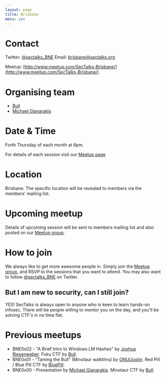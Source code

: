 ```yaml
---
layout: page
title: Brisbane 
menu: yes
---
```


# Contact 

Twitter: [@sectalks_BNE](https://twitter.com/sectalks_BNE)
Email: [brisbane@sectalks.org](mailto:brisbane@sectalks.org)

Meetup: [http://www.meetup.com/SecTalks-Brisbane/](http://www.meetup.com/SecTalks-Brisbane/)

# Organising team 

* [Bull](https://twitter.com/RobertWinkel) 
* [Michael Gianarakis](https://twitter.com/mgianarakis) 

# Date & Time 

Forth Thursday of each month at 6pm.

For details of each session visit our [Meetup page](http://www.meetup.com/SecTalks-Brisbane/)

# Location 

Brisbane. The specific location will be revealed to members via the members' mailing list. 

# Upcoming meetup 

Details of upcoming session will be sent to members mailing list 
and also posted on our [Meetup group](http://www.meetup.com/SecTalks-Brisbane/).

# How to join

We always like to get more awesome people in.
Simply join the [Meetup group](http://www.meetup.com/SecTalks-Brisbane/),
and RSVP to the sessions that you want to attend.
You may also want to follow [@sectalks_BNE](https://twitter.com/sectalks_BNE) on Twitter.

## But I am new to security, can I still join?

YES! SecTalks is always open to anyone who is keen to learn hands-on infosec.
There will be people willing to mentor you on the day, and you'll be solving CTF's in no time flat.

# Previous meetups 

* BNE0x02 - "A Brief Intro to Windows LM Hashes" by [Joshua Riesenweber](https://twitter.com/Joshua1909). Fuku CTF by [Bull](https://twitter.com/RobertWinkel).
* BNE0x01 - "Taming the Bull" (Minotaur walkthru) by [GNU/Justin](https://twitter.com/justinsteven). Red Pill / Blue Pill CTF by [BluePill](https://twitter.com/llid3nlq).
* BNE0x00 - Presentation by [Michael Gianarakis](https://twitter.com/mgianarakis). Minotaur CTF by [Bull](https://twitter.com/RobertWinkel).
